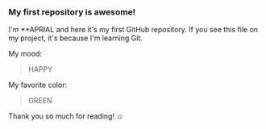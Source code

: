 ### My first repository is awesome!

I'm **APRIAL and here it's my first GitHub repository.
If you see this file on my project, it's because I'm learning Git.

My mood:

> HAPPY

My favorite color:

> GREEN

Thank you so much for reading! ☺
